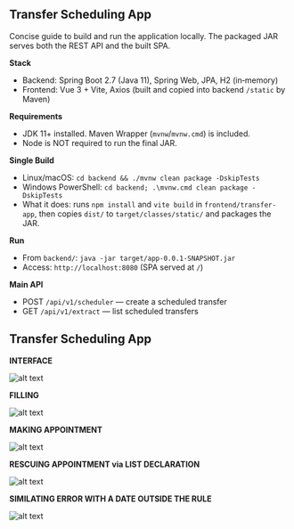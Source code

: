 ## Transfer Scheduling App

Concise guide to build and run the application locally. The packaged JAR serves both the REST API and the built SPA.

**Stack**
- Backend: Spring Boot 2.7 (Java 11), Spring Web, JPA, H2 (in‑memory)
- Frontend: Vue 3 + Vite, Axios (built and copied into backend `/static` by Maven)

**Requirements**
- JDK 11+ installed. Maven Wrapper (`mvnw`/`mvnw.cmd`) is included.
- Node is NOT required to run the final JAR.

**Single Build**
- Linux/macOS: `cd backend && ./mvnw clean package -DskipTests`
- Windows PowerShell: `cd backend; .\mvnw.cmd clean package -DskipTests`
- What it does: runs `npm install` and `vite build` in `frontend/transfer-app`, then copies `dist/` to `target/classes/static/` and packages the JAR.

**Run**
- From `backend/`: `java -jar target/app-0.0.1-SNAPSHOT.jar`
- Access: `http://localhost:8080` (SPA served at `/`)

**Main API**
- POST `/api/v1/scheduler` — create a scheduled transfer
- GET `/api/v1/extract` — list scheduled transfers


## Transfer Scheduling App


**INTERFACE**

![alt text](assets/image-1.png)


**FILLING**

![alt text](assets/image-1.png)

**MAKING APPOINTMENT**

![alt text](assets/image-2.png)

**RESCUING APPOINTMENT via LIST DECLARATION**


![alt text](assets/image-4.png)

**SIMILATING ERROR WITH A DATE OUTSIDE THE RULE**

![alt text](assets/image-6.png)


